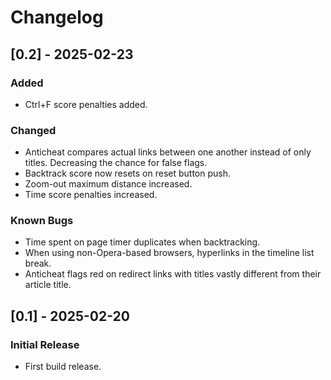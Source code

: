 # Changelog

## [0.2] - 2025-02-23
### Added
- Ctrl+F score penalties added.

### Changed
- Anticheat compares actual links between one another instead of only titles. Decreasing the chance for false flags.
- Backtrack score now resets on reset button push.
- Zoom-out maximum distance increased.
- Time score penalties increased.

### Known Bugs
- Time spent on page timer duplicates when backtracking.
- When using non-Opera-based browsers, hyperlinks in the timeline list break.
- Anticheat flags red on redirect links with titles vastly different from their article title.

## [0.1] - 2025-02-20
### Initial Release
- First build release.

